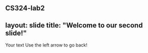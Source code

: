 CS324-lab2
---
layout: slide
title: "Welcome to our second slide!"
---
Your text
Use the left arrow to go back!
